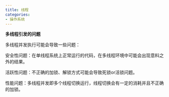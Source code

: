 ```yaml
---
title: 线程
categories: 
- 操作系统
---
```


**多线程引发的问题**

多线程并发执行可能会导致一些问题：

安全性问题：在单线程系统上正常运行的代码，在多线程环境中可能会出现意料之外的结果。

活跃性问题：不正确的加锁、解锁方式可能会导致死锁or活锁问题。

性能问题：多线程并发即多个线程切换运行，线程切换会有一定的消耗并且不正确的加锁。